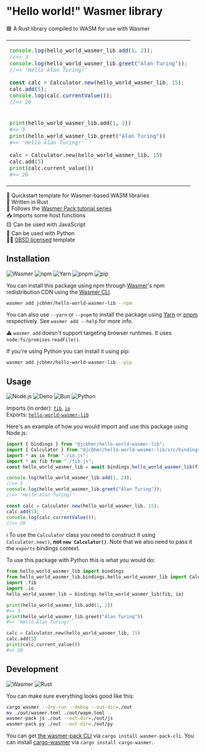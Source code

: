 # "Hello world!" Wasmer library

🟪 A Rust library compiled to WASM for use with Wasmer

<table align=center><td>

```js
console.log(hello_world_wasmer_lib.add(1, 2));
//=> 3
console.log(hello_world_wasmer_lib.greet("Alan Turing"));
//=> 'Hello Alan Turing!'

const calc = Calculator.new(hello_world_wasmer_lib, 15);
calc.add(5);
console.log(calc.currentValue());
//=> 20
```

<tr><td>

```py
print(hello_world_wasmer_lib.add(1, 2))
#=> 3
print(hello_world_wasmer_lib.greet("Alan Turing"))
#=> 'Hello Alan Turing!'

calc = Calculator.new(hello_world_wasmer_lib, 15)
calc.add(5)
print(calc.current_value())
#=> 20
```

</table>

🚀 Quickstart template for Wasmer-based WASM libraries \
🦀 Written in Rust \
📖 Follows the [Wasmer Pack tutorial series] \
📥 Imports some host functions \
🟨 Can be used with JavaScript \
🐍 Can be used with Python \
👩‍⚖️ [0BSD licensed] template

## Installation

![Wasmer](https://img.shields.io/static/v1?style=for-the-badge&message=Wasmer&color=4946DD&logo=Wasmer&logoColor=FFFFFF&label=)
![npm](https://img.shields.io/static/v1?style=for-the-badge&message=npm&color=CB3837&logo=npm&logoColor=FFFFFF&label=)
![Yarn](https://img.shields.io/static/v1?style=for-the-badge&message=Yarn&color=2C8EBB&logo=Yarn&logoColor=FFFFFF&label=)
![pnpm](https://img.shields.io/static/v1?style=for-the-badge&message=pnpm&color=222222&logo=pnpm&logoColor=F69220&label=)
![pip](https://img.shields.io/static/v1?style=for-the-badge&message=pip&color=3776AB&logo=Python&logoColor=FFFFFF&label=)

You can install this package using npm through [Wasmer]'s npm redistribution CDN
using the [Wasmer CLI].

```sh
wasmer add jcbhmr/hello-world-wasmer-lib --npm
```

You can also use `--yarn` or `--pnpm` to install the package using [Yarn] or
[pnpm] respectively. See `wasmer add --help` for more info.

⚠️ `wasmer add` doesn't support targeting browser runtimes. It uses
`node:fs/promises` `readFile()`.

If you're using Python you can install it using pip:

```sh
wasmer add jcbhmr/hello-world-wasmer-lib --pip
```

## Usage

![Node.js](https://img.shields.io/static/v1?style=for-the-badge&message=Node.js&color=339933&logo=Node.js&logoColor=FFFFFF&label=)
![Deno](https://img.shields.io/static/v1?style=for-the-badge&message=Deno&color=000000&logo=Deno&logoColor=FFFFFF&label=)
![Bun](https://img.shields.io/static/v1?style=for-the-badge&message=Bun&color=000000&logo=Bun&logoColor=FFFFFF&label=)
![Python](https://img.shields.io/static/v1?style=for-the-badge&message=Python&color=3776AB&logo=Python&logoColor=FFFFFF&label=)

<!-- prettier-ignore -->
Imports (in order): [`fib`](fib.wai), [`io`](io.wai) \
Exports: [`hello-world-wasmer-lib`](hello-world-wasmer-lib.wai)

Here's an example of how you would import and use this package using Node.js:

```js
import { bindings } from "@jcbhmr/hello-world-wasmer-lib";
import { Calculator } from "@jcbhmr/hello-world-wasmer-lib/src/bindings/hello_world_wasmer_lib/hello_world_wasmer_lib.js";
import * as io from "./io.js";
import * as fib from "./fib.js";
const hello_world_wasmer_lib = await bindings.hello_world_wasmer_lib(fib, io);

console.log(hello_world_wasmer_lib.add(1, 2));
//=> 3
console.log(hello_world_wasmer_lib.greet("Alan Turing"));
//=> 'Hello Alan Turing!'

const calc = Calculator.new(hello_world_wasmer_lib, 15);
calc.add(5);
console.log(calc.currentValue());
//=> 20
```

ℹ To use the `Calculator` class you need to construct it using
`Calculator.new()`, **not `new Calculator()`**. Note that we also need to pass
it the `exports` bindings context.

To use this package with Python this is what you would do:

```py
from hello_world_wasmer_lib import bindings
from hello_world_wasmer_lib.bindings.hello_world_wasmer_lib import Calculator
import .fib
import .io
hello_world_wasmer_lib = bindings.hello_world_wasmer_lib(fib, io)

print(hello_world_wasmer_lib.add(1, 2))
#=> 3
print(hello_world_wasmer_lib.greet("Alan Turing"))
#=> 'Hello Alan Turing!'

calc = Calculator.new(hello_world_wasmer_lib, 15)
calc.add(5)
print(calc.current_value())
#=> 20
```

## Development

![Wasmer](https://img.shields.io/static/v1?style=for-the-badge&message=Wasmer&color=4946DD&logo=Wasmer&logoColor=FFFFFF&label=)
![Rust](https://img.shields.io/static/v1?style=for-the-badge&message=Rust&color=000000&logo=Rust&logoColor=FFFFFF&label=)

You can make sure everything looks good like this:

```sh
cargo wasmer --dry-run --debug --out-dir=./out
mv ./out/wasmer.toml ./out/wapm.toml
wasmer-pack js ./out --out-dir=./out/js
wasmer-pack py ./out --out-dir=./out/py
```

You can get [the wasmer-pack CLI] via `cargo install wasmer-pack-cli`. You can
install [cargo-wasmer] via `cargo install cargo-wasmer`.

<!-- prettier-ignore-start -->
[cargo-wasmer]: https://github.com/wasmerio/cargo-wasmer
[wasmer]: https://wasmer.io/
[wasmer cli]: https://github.com/wasmerio/wasmer
[yarn]: https://yarnpkg.com/
[pnpm]: https://pnpm.io/
[the wasmer-pack CLI]: https://github.com/wasmerio/wasmer-pack
[0bsd licensed]: https://github.com/jcbhmr/hello-world-wasmer-lib/blob/main/LICENSE
[wasmer pack tutorial series]: https://wasmerio.github.io/wasmer-pack/user-docs/tutorial/01-hello-world.html
<!-- prettier-ignore-end -->
